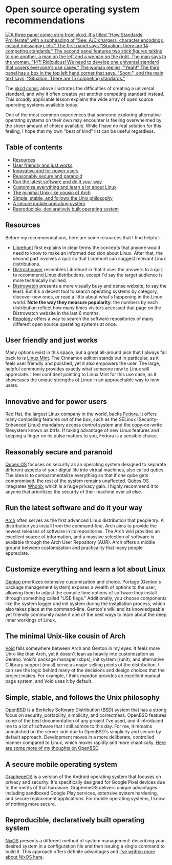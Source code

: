 # Open source operating system recommendations

[![A three panel comic strip from xkcd. It's titled "How Standards
Proliferate" with a subheading of "See: A/C chargers, character
encodings, instant messaging, etc." The first panel says "Situation:
there are 14 competing standards." The second panel features two stick
figures talking to one another, a man on the left and a woman on the
right. The man says to the woman, "14?! Ridiculous! We need to develop
one universal standard that covers everyone's use cases." The woman
replies, "Yeah!" The third panel has a box in the top left hand corner
that says, "Soon:", and the main text says, "Situation: There are 15
competing standards."
](/images/xkcd-standards.6975f55c09cec9a24ccb0185707d56892b881f9b1157c3e6d7ff61554d91ba94.2.png)](/images/xkcd-standards.6975f55c09cec9a24ccb0185707d56892b881f9b1157c3e6d7ff61554d91ba94.2.png)

The [xkcd comic](https://xkcd.com/927/) above illustrates the
difficulties of creating a universal standard, and why it often creates
yet another competing standard instead. This broadly applicable lesson
explains the wide array of open source operating systems available
today.

One of the most common experiences that someone exploring alternative
operating systems on their own may encounter is feeling overwhelmed by
the sheer amount of choice available. While I have no real solution for
this feeling, I hope that my own "best of kind" list can be useful
regardless.

## Table of contents

<!-- mtoc-start -->

- [Resources](#resources)
- [User friendly and just works](#user-friendly-and-just-works)
- [Innovative and for power users](#innovative-and-for-power-users)
- [Reasonably secure and paranoid](#reasonably-secure-and-paranoid)
- [Run the latest software and do it your way](#run-the-latest-software-and-do-it-your-way)
- [Customize everything and learn a lot about Linux](#customize-everything-and-learn-a-lot-about-linux)
- [The minimal Unix-like cousin of Arch](#the-minimal-unix-like-cousin-of-arch)
- [Simple, stable, and follows the Unix philosophy](#simple-stable-and-follows-the-unix-philosophy)
- [A secure mobile operating system](#a-secure-mobile-operating-system)
- [Reproducible, declaratively built operating system](#reproducible-declaratively-built-operating-system)

<!-- mtoc-end -->

## Resources

Before my recommendations, here are some resources that I find helpful:

- [Librehunt](https://librehunt.org/) first explains in clear terms the
  concepts that anyone would need to know to make an informed decision
  about Linux. After that, the second part involves a quiz so that
  Librehunt can suggest relevant Linux distributions.
- [Distrochooser](https://distrochooser.de/) resembles Librehunt in that
  it uses the answers to a quiz to recommend Linux distributions, except
  I'd say the target audience is more technically inclined.
- [Distrowatch](https://distrowatch.com/) presents a more visually busy
  and dense website, to say the least. But it's a decent tool to search
  operating systems by category, discover new ones, or read a little about
  what's happening in the Linux world. **Note the way they measure
  popularity**: the numbers by each distribution reflect how many times
  visitors accessed that page on the Distrowatch website in the last 6
  months.
- [Repology](https://repology.org/) offers a way to search the software
  repositories of many different open source operating systems at once.

## User friendly and just works

Many options exist in this space, but a great all-around pick that I
always fall back to is [Linux Mint](https://linuxmint.com/). The
Cinnamon edition stands out in particular, as it feels user friendly and
polished, yet it also empowers the user. The large, helpful community
provides exactly what someone new to Linux will appreciate. I feel
confident pointing to Linux Mint for this use case, as it showcases the
unique strengths of Linux in an approachable way to new users.

## Innovative and for power users

Red Hat, the largest Linux company in the world, backs
[Fedora](https://fedoraproject.org/). It offers many compelling features
out of the box, such as the SELinux (Security-Enhanced Linux) mandatory
access control system and the copy-on-write filesystem known as btrfs.
If taking advantage of new Linux features and keeping a finger on its
pulse matters to you, Fedora is a sensible choice.

## Reasonably secure and paranoid

[Qubes OS](https://www.qubes-os.org) focuses on security as an operating
system designed to separate different aspects of your digital life into
virtual machines, also called qubes. The idea is to compartmentalize
everything so that if one qube gets compromised, the rest of the system
remains unaffected. Qubes OS integrates
[Whonix](https://www.whonix.org/) which is a huge privacy gain. I highly
recommend it to anyone that prioritizes the security of their machine
over all else.

## Run the latest software and do it your way

[Arch](https://archlinux.org/) often serves as the first advanced Linux
distribution that people try. A distribution you install from the
command-line, Arch aims to provide the newest releases of software in
its repositories. The Arch wiki provides an excellent source of
information, and a massive selection of software is available through
the Arch User Repository (AUR). Arch offers a middle ground between
customization and practicality that many people appreciate.

## Customize everything and learn a lot about Linux

[Gentoo](https://www.gentoo.org/) prioritizes extensive customization
and choice. Portage (Gentoo's package management system) exposes a
wealth of options to the user, allowing them to adjust the compile time
options of software they install through something called "USE flags."
Additionally, you choose components like the system logger and init
system during the installation process, which also takes place at the
command-line. Gentoo's wiki and its knowledgeable yet friendly community
make it one of the best ways to learn about the deep inner workings of
Linux.

## The minimal Unix-like cousin of Arch

[Void](https://voidlinux.org/) falls somewhere between Arch and Gentoo
in my eyes. It feels more Unix-like than Arch, yet it doesn't lean as
heavily into customization as Gentoo. Void's package manager (xbps),
init system (runit), and alternative C library support (musl) serve as
major selling points of the distribution. I can see the logic behind
many of the decisions and design choices that the project makes. For
example, I think mandoc provides an excellent manual page system, and
Void uses it by default.

## Simple, stable, and follows the Unix philosophy

[OpenBSD](https://www.openbsd.org/) is a Berkeley Software Distribution
(BSD) system that has a strong focus on security, portability,
simplicity, and correctness. OpenBSD features some of the best
documentation of any project I've used, and it introduced me to a lot of
software that I still admire to this day. For me, it remains unmatched
on the server side due to OpenBSD's simplicity and secure by default
approach. Development moves in a more deliberate, controlled manner
compared to Linux, which moves rapidly and more chaotically. [Here are
some more of my thoughts on OpenBSD](/why-openbsd.html).

## A secure mobile operating system

[GrapheneOS](https://grapheneos.org/) is a version of the Android
operating system that focuses on privacy and security. It's specifically
designed for Google Pixel devices due to the merits of that hardware.
GrapheneOS delivers unique advantages including sandboxed Google Play
services, extensive system hardening, and secure replacement
applications. For mobile operating systems, I know of nothing more
secure.

## Reproducible, declaratively built operating system

[NixOS](https://nixos.org) presents a different method of system
management: describing your desired system in a configuration file and
then issuing a single command to build it. This approach offers definite
advantages and [I've written more about NixOS
here](/nixos-pros-cons.html).
